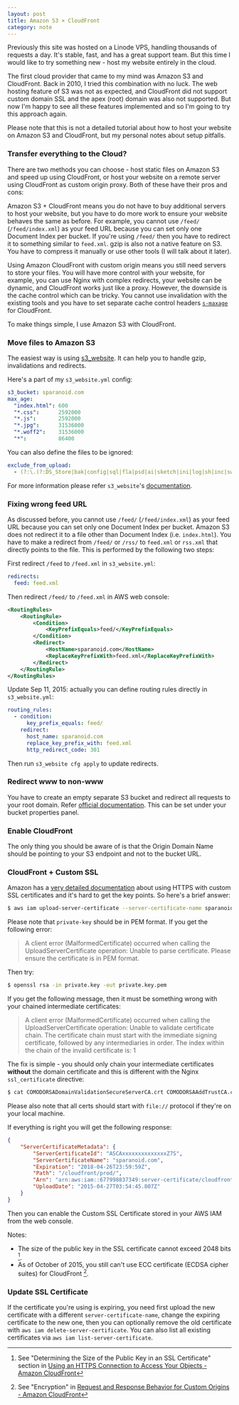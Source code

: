 ```yaml
---
layout: post
title: Amazon S3 × CloudFront
category: note
---
```


Previously this site was hosted on a Linode VPS, handling thousands of requests a day. It's stable, fast, and has a great support team. But this time I would like to try something new - host my website entirely in the cloud.

The first cloud provider that came to my mind was Amazon S3 and CloudFront. Back in 2010, I tried this combination with no luck. The web hosting feature of S3 was not as expected, and CloudFront did not support custom domain SSL and the apex (root) domain was also not supported. But now I'm happy to see all these features implemented and so I'm going to try this approach again.

Please note that this is not a detailed tutorial about how to host your website on Amazon S3 and CloudFront, but my personal notes about setup pitfalls.

### Transfer everything to the Cloud?

There are two methods you can choose - host static files on Amazon S3 and speed up using CloudFront, or host your website on a remote server using CloudFront as custom origin proxy. Both of these have their pros and cons:

Amazon S3 + CloudFront means you do not have to buy additional servers to host your website, but you have to do more work to ensure your website behaves the same as before. For example, you cannot use `/feed/` (`/feed/index.xml`) as your feed URL because you can set only one Document Index per bucket. If you're using `/feed/` then you have to redirect it to something similar to `feed.xml`. gzip is also not a native feature on S3. You have to compress it manually or use other tools (I will talk about it later).

Using Amazon CloudFront with custom origin means you still need servers to store your files. You will have more control with your website, for example, you can use Nginx with complex redirects, your website can be dynamic, and CloudFront works just like a proxy. However, the downside is the cache control which can be tricky. You cannot use invalidation with the existing tools and you have to set separate cache control headers [`s-maxage`](http://docs.aws.amazon.com/AmazonCloudFront/latest/DeveloperGuide/Expiration.html) for CloudFront.

To make things simple, I use Amazon S3 with CloudFront.

### Move files to Amazon S3

The easiest way is using [s3_website](https://github.com/laurilehmijoki/s3_website). It can help you to handle gzip, invalidations and redirects.

Here's a part of my `s3_website.yml` config:

```yaml
s3_bucket: sparanoid.com
max_age:
  "index.html": 600
  "*.css":      2592000
  "*.js":       2592000
  "*.jpg":      31536000
  "*.woff2":    31536000
  "*":          86400
```

You can also define the files to be ignored:

```yaml
exclude_from_upload:
  - (?:\.(?:DS_Store|bak|config|sql|fla|psd|ai|sketch|ini|log|sh|inc|swp|dist))$
```

For more information please refer `s3_website`'s [documentation](http://github.com/laurilehmijoki/s3_website).

### Fixing wrong feed URL

As discussed before, you cannot use `/feed/` (`/feed/index.xml`) as your feed URL because you can set only one Document Index per bucket. Amazon S3 does not redirect it to a file other than Document Index (i.e. `index.html`). You have to make a redirect from `/feed/` or `/rss/` to `feed.xml` or `rss.xml` that directly points to the file. This is performed by the following two steps:

First redirect `/feed` to `/feed.xml` in `s3_website.yml`:

```yaml
redirects:
  feed: feed.xml
```

Then redirect `/feed/` to `/feed.xml` in AWS web console:

```xml
<RoutingRules>
    <RoutingRule>
        <Condition>
            <KeyPrefixEquals>feed/</KeyPrefixEquals>
        </Condition>
        <Redirect>
            <HostName>sparanoid.com</HostName>
            <ReplaceKeyPrefixWith>feed.xml</ReplaceKeyPrefixWith>
        </Redirect>
    </RoutingRule>
</RoutingRules>
```

Update Sep 11, 2015: actually you can define routing rules directly in `s3_website.yml`:

```yaml
routing_rules:
  - condition:
      key_prefix_equals: feed/
    redirect:
      host_name: sparanoid.com
      replace_key_prefix_with: feed.xml
      http_redirect_code: 301
```

Then run `s3_website cfg apply` to update redirects.

### Redirect www to non-www

You have to create an empty separate S3 bucket and redirect all requests to your root domain. Refer [official documentation](http://docs.aws.amazon.com/AmazonS3/latest/dev/website-hosting-custom-domain-walkthrough.html#root-domain-walkthrough-s3-tasks). This can be set under your bucket properties panel.

### Enable CloudFront

The only thing you should be aware of is that the Origin Domain Name should be pointing to your S3 endpoint and not to the bucket URL.

### CloudFront + Custom SSL

Amazon has a [very detailed documentation](http://docs.aws.amazon.com/AmazonCloudFront/latest/DeveloperGuide/SecureConnections.html) about using HTTPS with custom SSL certificates and it's hard to get the key points. So here's a brief answer:

```bash
$ aws iam upload-server-certificate --server-certificate-name sparanoid.com --certificate-body file:///path/cert.crt --private-key file:///path/private.key.pem --certificate-chain file:///path/intermediates.chained.crt --path /cloudfront/prod/
```

Please note that `private-key` should be in PEM format. If you get the following error:

> A client error (MalformedCertificate) occurred when calling the UploadServerCertificate operation: Unable to parse certificate. Please ensure the certificate is in PEM format.

Then try:

```bash
$ openssl rsa -in private.key -out private.key.pem
```

If you get the following message, then it must be something wrong with your chained intermediate certificates:

> A client error (MalformedCertificate) occurred when calling the UploadServerCertificate operation: Unable to validate certificate chain. The certificate chain must start with the immediate signing certificate, followed by any intermediaries in order. The index within the chain of the invalid certificate is: 1

The fix is simple - you should only chain your intermediate certificates **without** the domain certificate and this is different with the Nginx `ssl_certificate` directive:

```bash
$ cat COMODORSADomainValidationSecureServerCA.crt COMODORSAAddTrustCA.crt > intermediates.chained.crt
```

Please also note that all certs should start with `file://` protocol if they're on your local machine.

If everything is right you will get the following response:

```json
{
    "ServerCertificateMetadata": {
        "ServerCertificateId": "ASCAxxxxxxxxxxxxxxZ7S",
        "ServerCertificateName": "sparanoid.com",
        "Expiration": "2018-04-26T23:59:59Z",
        "Path": "/cloudfront/prod/",
        "Arn": "arn:aws:iam::677998837349:server-certificate/cloudfront/prod/sparanoid.com",
        "UploadDate": "2015-04-27T03:54:45.807Z"
    }
}
```

Then you can enable the Custom SSL Certificate stored in your AWS IAM from the web console.

Notes:

- The size of the public key in the SSL certificate cannot exceed 2048 bits [^1].
- As of October of 2015, you still can't use ECC certificate (ECDSA cipher suites) for CloudFront [^2].

### Update SSL Certificate

If the certificate you're using is expiring, you need first upload the new certificate with a different `server-certificate-name`, change the expiring certificate to the new one, then you can optionally remove the old certificate with `aws iam delete-server-certificate`. You can also list all existing certificates via `aws iam list-server-certificate`.

[^1]: See "Determining the Size of the Public Key in an SSL Certificate" section in [Using an HTTPS Connection to Access Your Objects - Amazon CloudFront](http://docs.aws.amazon.com/AmazonCloudFront/latest/DeveloperGuide/SecureConnections.html)

[^2]: See "Encryption" in [Request and Response Behavior for Custom Origins - Amazon CloudFront](http://docs.aws.amazon.com/AmazonCloudFront/latest/DeveloperGuide/RequestAndResponseBehaviorCustomOrigin.html)
